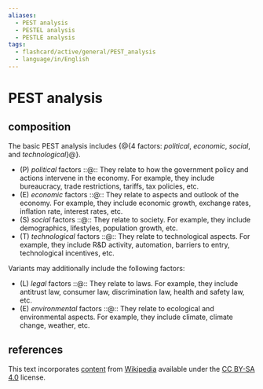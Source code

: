 ```yaml
---
aliases:
  - PEST analysis
  - PESTEL analysis
  - PESTLE analysis
tags:
  - flashcard/active/general/PEST_analysis
  - language/in/English
---
```


# PEST analysis

## composition

The basic PEST analysis includes {@{4 factors: _political_, _economic_, _social_, and _technological_}@}. <!--SR:!2024-12-29,152,310-->

- (P) _political_ factors ::@:: They relate to how the government policy and actions intervene in the economy. For example, they include bureaucracy, trade restrictions, tariffs, tax policies, etc. <!--SR:!2025-06-06,234,270!2024-12-29,154,310-->
- (E) _economic_ factors ::@:: They relate to aspects and outlook of the economy. For example, they include economic growth, exchange rates, inflation rate, interest rates, etc. <!--SR:!2025-04-02,206,270!2024-12-24,134,290-->
- (S) _social_ factors ::@:: They relate to society. For example, they include demographics, lifestyles, population growth, etc. <!--SR:!2025-01-21,160,310!2025-03-31,229,330-->
- (T) _technological_ factors ::@:: They relate to technological aspects. For example, they include R&D activity, automation, barriers to entry, technological incentives, etc. <!--SR:!2024-12-22,148,310!2025-02-20,192,310-->

Variants may additionally include the following factors:

- (L) _legal_ factors ::@:: They relate to laws. For example, they include antitrust law, consumer law, discrimination law, health and safety law, etc. <!--SR:!2025-02-23,185,310!2025-02-10,176,310-->
- (E) _environmental_ factors ::@:: They relate to ecological and environmental aspects. For example, they include climate, climate change, weather, etc. <!--SR:!2025-10-07,346,290!2025-02-06,180,310-->

## references

This text incorporates [content](https://en.wikipedia.org/wiki/PEST_analysis) from [Wikipedia](Wikipedia.md) available under the [CC BY-SA 4.0](https://creativecommons.org/licenses/by-sa/4.0/) license.
